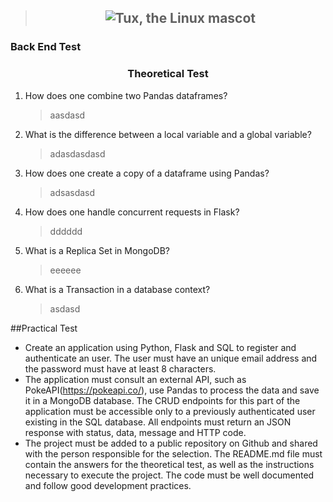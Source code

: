> ## <center>![Tux, the Linux mascot](https://1nfluencersmarketing.com/wp-content/uploads/2020/01/1n-logo-black-uai-258x31.png)

### Back End Test
### <center>Theoretical Test</center>
1. How does one combine two Pandas dataframes?
    > aasdasd
2. What is the difference between a local variable and a global variable?
   > adasdasdasd
3. How does one create a copy of a dataframe using Pandas?
    > adsasdasd
4. How does one handle concurrent requests in Flask?
    > dddddd
5. What is a Replica Set in MongoDB?
    > eeeeee
6. What is a Transaction in a database context?
    > asdasd

##Practical Test
* Create an application using Python, Flask and SQL to register and authenticate an user.
The user must have an unique email address and the password must have at least 8
characters.
* The application must consult an external API, such as PokeAPI(https://pokeapi.co/), use
Pandas to process the data and save it in a MongoDB database. The CRUD endpoints
for this part of the application must be accessible only to a previously authenticated user
existing in the SQL database. All endpoints must return an JSON response with status,
data, message and HTTP code.
* The project must be added to a public repository on Github and shared with the person
responsible for the selection. The README.md file must contain the answers for the
theoretical test, as well as the instructions necessary to execute the project.
The code must be well documented and follow good development practices.